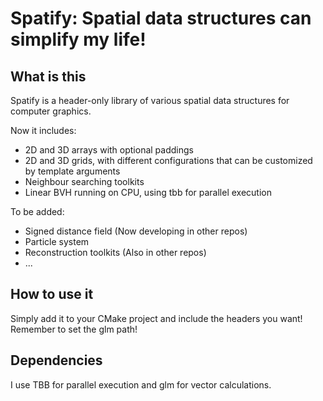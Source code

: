 # Spatify: Spatial data structures can simplify my life!

## What is this

Spatify is a header-only library of various spatial data structures for computer graphics.

Now it includes:

- 2D and 3D arrays with optional paddings
- 2D and 3D grids, with different configurations that can be customized by template arguments
- Neighbour searching toolkits
- Linear BVH running on CPU, using tbb for parallel execution

To be added:
- Signed distance field (Now developing in other repos)
- Particle system
- Reconstruction toolkits (Also in other repos)
- ...

## How to use it

Simply add it to your CMake project and include the headers you want! Remember to set the glm path!

## Dependencies

I use TBB for parallel execution and glm for vector calculations.